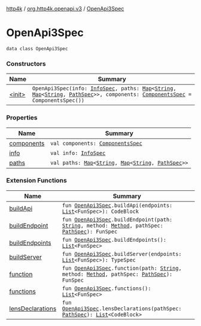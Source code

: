 [http4k](../../index.md) / [org.http4k.openapi.v3](../index.md) / [OpenApi3Spec](./index.md)

# OpenApi3Spec

`data class OpenApi3Spec`

### Constructors

| Name | Summary |
|---|---|
| [&lt;init&gt;](-init-.md) | `OpenApi3Spec(info: `[`InfoSpec`](../-info-spec/index.md)`, paths: `[`Map`](https://kotlinlang.org/api/latest/jvm/stdlib/kotlin.collections/-map/index.html)`<`[`String`](https://kotlinlang.org/api/latest/jvm/stdlib/kotlin/-string/index.html)`, `[`Map`](https://kotlinlang.org/api/latest/jvm/stdlib/kotlin.collections/-map/index.html)`<`[`String`](https://kotlinlang.org/api/latest/jvm/stdlib/kotlin/-string/index.html)`, `[`PathSpec`](../-path-spec/index.md)`>>, components: `[`ComponentsSpec`](../-components-spec/index.md)` = ComponentsSpec())` |

### Properties

| Name | Summary |
|---|---|
| [components](components.md) | `val components: `[`ComponentsSpec`](../-components-spec/index.md) |
| [info](info.md) | `val info: `[`InfoSpec`](../-info-spec/index.md) |
| [paths](paths.md) | `val paths: `[`Map`](https://kotlinlang.org/api/latest/jvm/stdlib/kotlin.collections/-map/index.html)`<`[`String`](https://kotlinlang.org/api/latest/jvm/stdlib/kotlin/-string/index.html)`, `[`Map`](https://kotlinlang.org/api/latest/jvm/stdlib/kotlin.collections/-map/index.html)`<`[`String`](https://kotlinlang.org/api/latest/jvm/stdlib/kotlin/-string/index.html)`, `[`PathSpec`](../-path-spec/index.md)`>>` |

### Extension Functions

| Name | Summary |
|---|---|
| [buildApi](../../org.http4k.openapi.v3.server/build-api.md) | `fun `[`OpenApi3Spec`](./index.md)`.buildApi(endpoints: `[`List`](https://kotlinlang.org/api/latest/jvm/stdlib/kotlin.collections/-list/index.html)`<FunSpec>): CodeBlock` |
| [buildEndpoint](../../org.http4k.openapi.v3.server/build-endpoint.md) | `fun `[`OpenApi3Spec`](./index.md)`.buildEndpoint(path: `[`String`](https://kotlinlang.org/api/latest/jvm/stdlib/kotlin/-string/index.html)`, method: `[`Method`](../../org.http4k.core/-method/index.md)`, pathSpec: `[`PathSpec`](../-path-spec/index.md)`): FunSpec` |
| [buildEndpoints](../../org.http4k.openapi.v3.server/build-endpoints.md) | `fun `[`OpenApi3Spec`](./index.md)`.buildEndpoints(): `[`List`](https://kotlinlang.org/api/latest/jvm/stdlib/kotlin.collections/-list/index.html)`<FunSpec>` |
| [buildServer](../../org.http4k.openapi.v3.server/build-server.md) | `fun `[`OpenApi3Spec`](./index.md)`.buildServer(endpoints: `[`List`](https://kotlinlang.org/api/latest/jvm/stdlib/kotlin.collections/-list/index.html)`<FunSpec>): TypeSpec` |
| [function](../../org.http4k.openapi.v3.client/function.md) | `fun `[`OpenApi3Spec`](./index.md)`.function(path: `[`String`](https://kotlinlang.org/api/latest/jvm/stdlib/kotlin/-string/index.html)`, method: `[`Method`](../../org.http4k.core/-method/index.md)`, pathSpec: `[`PathSpec`](../-path-spec/index.md)`): FunSpec` |
| [functions](../../org.http4k.openapi.v3.client/functions.md) | `fun `[`OpenApi3Spec`](./index.md)`.functions(): `[`List`](https://kotlinlang.org/api/latest/jvm/stdlib/kotlin.collections/-list/index.html)`<FunSpec>` |
| [lensDeclarations](../../org.http4k.poet/lens-declarations.md) | `fun `[`OpenApi3Spec`](./index.md)`.lensDeclarations(pathSpec: `[`PathSpec`](../-path-spec/index.md)`): `[`List`](https://kotlinlang.org/api/latest/jvm/stdlib/kotlin.collections/-list/index.html)`<CodeBlock>` |
